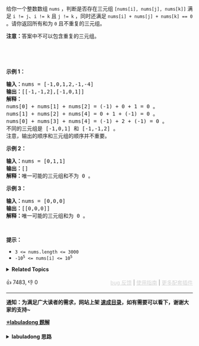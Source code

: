 <p>给你一个整数数组 <code>nums</code> ，判断是否存在三元组 <code>[nums[i], nums[j], nums[k]]</code> 满足 <code>i != j</code>、<code>i != k</code> 且 <code>j != k</code> ，同时还满足 <code>nums[i] + nums[j] + nums[k] == 0</code> 。请你返回所有和为 <code>0</code> 且不重复的三元组。</p>

<p><strong>注意：</strong>答案中不可以包含重复的三元组。</p>

<p>&nbsp;</p>

<p>&nbsp;</p>

<p><strong>示例 1：</strong></p>

<pre>
<strong>输入：</strong>nums = [-1,0,1,2,-1,-4]
<strong>输出：</strong>[[-1,-1,2],[-1,0,1]]
<strong>解释：</strong>
nums[0] + nums[1] + nums[2] = (-1) + 0 + 1 = 0 。
nums[1] + nums[2] + nums[4] = 0 + 1 + (-1) = 0 。
nums[0] + nums[3] + nums[4] = (-1) + 2 + (-1) = 0 。
不同的三元组是 [-1,0,1] 和 [-1,-1,2] 。
注意，输出的顺序和三元组的顺序并不重要。
</pre>

<p><strong>示例 2：</strong></p>

<pre>
<strong>输入：</strong>nums = [0,1,1]
<strong>输出：</strong>[]
<strong>解释：</strong>唯一可能的三元组和不为 0 。
</pre>

<p><strong>示例 3：</strong></p>

<pre>
<strong>输入：</strong>nums = [0,0,0]
<strong>输出：</strong>[[0,0,0]]
<strong>解释：</strong>唯一可能的三元组和为 0 。
</pre>

<p>&nbsp;</p>

<p><strong>提示：</strong></p>

<ul> 
 <li><code>3 &lt;= nums.length &lt;= 3000</code></li> 
 <li><code>-10<sup>5</sup> &lt;= nums[i] &lt;= 10<sup>5</sup></code></li> 
</ul>

<details><summary><strong>Related Topics</strong></summary>数组 | 双指针 | 排序</details><br>

<div>👍 7483, 👎 0<span style='float: right;'><span style='color: gray;'><a href='https://github.com/labuladong/fucking-algorithm/issues' target='_blank' style='color: lightgray;text-decoration: underline;'>bug 反馈</a> | <a href='https://labuladong.online/algo/fname.html?fname=jb插件简介' target='_blank' style='color: lightgray;text-decoration: underline;'>使用指南</a> | <a href='https://labuladong.online/algo/' target='_blank' style='color: lightgray;text-decoration: underline;'>更多配套插件</a></span></span></div>

<div id="labuladong"><hr>

**通知：为满足广大读者的需求，网站上架 [速成目录](https://labuladong.online/algo/intro/quick-learning-plan/)，如有需要可以看下，谢谢大家的支持~**



<p><strong><a href="https://labuladong.online/algo/practice-in-action/nsum/" target="_blank">⭐️labuladong 题解</a></strong></p>
<details><summary><strong>labuladong 思路</strong></summary>


<div id="labuladong_solution_zh">

## 基本思路

nSum 系列问题的核心思路就是**排序 + 双指针**。

先给数组从小到大排序，然后双指针 `lo` 和 `hi` 分别在数组开头和结尾，这样就可以控制 `nums[lo]` 和 `nums[hi]` 这两数之和的大小：

如果你想让它俩的和大一些，就让 `lo++`，如果你想让它俩的和小一些，就让 `hi--`。

![](https://labuladong.online/algo/images/nSum/1.jpeg)

基于两数之和可以得到一个万能函数 `nSumTarget`，扩展出 n 数之和的解法，具体分析见详细题解。

**详细题解**：
  - [一个方法团灭 nSum 问题](https://labuladong.online/algo/practice-in-action/nsum/)

</div>





<div id="solution">

## 解法代码



<div class="tab-panel"><div class="tab-nav">
<button data-tab-item="cpp" class="tab-nav-button btn " data-tab-group="default" onclick="switchTab(this)">cpp🤖</button>

<button data-tab-item="python" class="tab-nav-button btn " data-tab-group="default" onclick="switchTab(this)">python🤖</button>

<button data-tab-item="java" class="tab-nav-button btn active" data-tab-group="default" onclick="switchTab(this)">java🟢</button>

<button data-tab-item="go" class="tab-nav-button btn " data-tab-group="default" onclick="switchTab(this)">go🤖</button>

<button data-tab-item="javascript" class="tab-nav-button btn " data-tab-group="default" onclick="switchTab(this)">javascript🤖</button>
</div><div class="tab-content">
<div data-tab-item="cpp" class="tab-item " data-tab-group="default"><div class="highlight">

```cpp
// 注意：cpp 代码由 chatGPT🤖 根据我的 java 代码翻译。
// 本代码的正确性已通过力扣验证，如有疑问，可以对照 java 代码查看。

class Solution {
public:
    vector<vector<int>> threeSum(vector<int>& nums) {
        sort(nums.begin(), nums.end());
        // n 为 3，从 nums[0] 开始计算和为 0 的三元组
        return nSumTarget(nums, 3, 0, 0);
    }

private:
    // 注意：调用这个函数之前一定要先给 nums 排序
    // n 填写想求的是几数之和，start 从哪个索引开始计算（一般填 0），target 填想凑出的目标和
    vector<vector<int>> nSumTarget(vector<int>& nums, int n, int start, long long target) {
        int sz = nums.size();
        vector<vector<int>> res;
        // 至少是 2Sum，且数组大小不应该小于 n
        if (n < 2 || sz < n) return res;
        // 2Sum 是 base case
        if (n == 2) {
            // 双指针那一套操作
            int lo = start, hi = sz - 1;
            while (lo < hi) {
                int sum = nums[lo] + nums[hi];
                int left = nums[lo], right = nums[hi];
                if (sum < target) {
                    while (lo < hi && nums[lo] == left) lo++;
                } else if (sum > target) {
                    while (lo < hi && nums[hi] == right) hi--;
                } else {
                    res.push_back({left, right});
                    while (lo < hi && nums[lo] == left) lo++;
                    while (lo < hi && nums[hi] == right) hi--;
                }
            }
        } else {
            // n > 2 时，递归计算 (n-1)Sum 的结果
            for (int i = start; i < sz; ++i) {
                vector<vector<int>> sub = nSumTarget(nums, n - 1, i + 1, target - nums[i]);
                for (auto& arr : sub) {
                    // (n-1)Sum 加上 nums[i] 就是 nSum
                    arr.push_back(nums[i]);
                    res.push_back(arr);
                }
                while (i < sz - 1 && nums[i] == nums[i + 1]) ++i;
            }
        }
        return res;
    }
};
```

</div></div>

<div data-tab-item="python" class="tab-item " data-tab-group="default"><div class="highlight">

```python
# 注意：python 代码由 chatGPT🤖 根据我的 java 代码翻译。
# 本代码的正确性已通过力扣验证，如有疑问，可以对照 java 代码查看。

from typing import List

class Solution:
    def threeSum(self, nums: List[int]) -> List[List[int]]:
        nums.sort()
        # n 为 3，从 nums[0] 开始计算和为 0 的三元组
        return self.nSumTarget(nums, 3, 0, 0)

    # 注意：调用这个函数之前一定要先给 nums 排序
    # n 填写想求的是几数之和，start 从哪个索引开始计算（一般填 0），target 填想凑出的目标和
    def nSumTarget(self, nums: List[int], n: int, start: int, target: int) -> List[List[int]]:
        sz = len(nums)
        res = []
        # 至少是 2Sum，且数组大小不应该小于 n
        if n < 2 or sz < n:
            return res
        # 2Sum 是 base case
        if n == 2:
            # 双指针那一套操作
            lo, hi = start, sz - 1
            while lo < hi:
                sum_val = nums[lo] + nums[hi]
                left, right = nums[lo], nums[hi]
                if sum_val < target:
                    while lo < hi and nums[lo] == left:
                        lo += 1
                elif sum_val > target:
                    while lo < hi and nums[hi] == right:
                        hi -= 1
                else:
                    res.append([left, right])
                    while lo < hi and nums[lo] == left:
                        lo += 1
                    while lo < hi and nums[hi] == right:
                        hi -= 1
        else:
            # n > 2 时，递归计算 (n-1)Sum 的结果
            for i in range(start, sz):
                # Skip the duplicate element to avoid duplicate triplet
                if i > start and nums[i] == nums[i - 1]:
                    continue
                sub = self.nSumTarget(nums, n - 1, i + 1, target - nums[i])
                for arr in sub:
                    # (n-1)Sum 加上 nums[i] 就是 nSum
                    arr.append(nums[i])
                    res.append(arr)
        return res
```

</div></div>

<div data-tab-item="java" class="tab-item active" data-tab-group="default"><div class="highlight">

```java
class Solution {
    public List<List<Integer>> threeSum(int[] nums) {
        Arrays.sort(nums);
        // n 为 3，从 nums[0] 开始计算和为 0 的三元组
        return nSumTarget(nums, 3, 0, 0);
    }

    // 注意：调用这个函数之前一定要先给 nums 排序
    // n 填写想求的是几数之和，start 从哪个索引开始计算（一般填 0），target 填想凑出的目标和
    private List<List<Integer>> nSumTarget(int[] nums, int n, int start, long target) {
        int sz = nums.length;
        List<List<Integer>> res = new ArrayList<>();
        // 至少是 2Sum，且数组大小不应该小于 n
        if (n < 2 || sz < n) return res;
        // 2Sum 是 base case
        if (n == 2) {
            // 双指针那一套操作
            int lo = start, hi = sz - 1;
            while (lo < hi) {
                int sum = nums[lo] + nums[hi];
                int left = nums[lo], right = nums[hi];
                if (sum < target) {
                    while (lo < hi && nums[lo] == left) lo++;
                } else if (sum > target) {
                    while (lo < hi && nums[hi] == right) hi--;
                } else {
                    res.add(new ArrayList<>(Arrays.asList(left, right)));
                    while (lo < hi && nums[lo] == left) lo++;
                    while (lo < hi && nums[hi] == right) hi--;
                }
            }
        } else {
            // n > 2 时，递归计算 (n-1)Sum 的结果
            for (int i = start; i < sz; i++) {
                List<List<Integer>> sub = nSumTarget(nums, n - 1, i + 1, target - nums[i]);
                for (List<Integer> arr : sub) {
                    // (n-1)Sum 加上 nums[i] 就是 nSum
                    arr.add(nums[i]);
                    res.add(arr);
                }
                while (i < sz - 1 && nums[i] == nums[i + 1]) i++;
            }
        }
        return res;
    }
}
```

</div></div>

<div data-tab-item="go" class="tab-item " data-tab-group="default"><div class="highlight">

```go
// 注意：go 代码由 chatGPT🤖 根据我的 java 代码翻译。
// 本代码的正确性已通过力扣验证，如有疑问，可以对照 java 代码查看。

import (
	"sort"
)

// nSumTarget(nums, 3, 0, 0)
func threeSum(nums []int) [][]int {
	sort.Ints(nums)
	// n 为 3，从 nums[0] 开始计算和为 0 的三元组
	return nSumTarget(nums, 3, 0, 0)
}

// 注意：调用这个函数之前一定要先给 nums 排序
// n 填写想求的是几数之和，start 从哪个索引开始计算（一般填 0），target 填想凑出的目标和
func nSumTarget(nums []int, n int, start int, target int64) [][]int {
	sz := len(nums)
	var res [][]int
	// 至少是 2Sum，且数组大小不应该小于 n
	if n < 2 || sz < n {
		return res
	}
	// 2Sum 是 base case
	if n == 2 {
		// 双指针那一套操作
		lo, hi := start, sz-1
		for lo < hi {
			sum := nums[lo] + nums[hi]
			if sum < int(target) {
				lo++
			} else if sum > int(target) {
				hi--
			} else {
				res = append(res, []int{nums[lo], nums[hi]})
				lo++
				hi--
				// Skip duplicates
				for lo < hi && nums[lo] == nums[lo-1] {
					lo++
				}
				for lo < hi && nums[hi] == nums[hi+1] {
					hi--
				}
			}
		}
	} else {
		// n > 2 时，递归计算 (n-1)Sum 的结果
		for i := start; i < sz; i++ {
			if i > start && nums[i] == nums[i-1] {
				continue
			}
			sub := nSumTarget(nums, n-1, i+1, target-int64(nums[i]))
			for _, arr := range sub {
				// (n-1)Sum 加上 nums[i] 就是 nSum
				res = append(res, append(arr, nums[i]))
			}
		}
	}
	return res
}
```

</div></div>

<div data-tab-item="javascript" class="tab-item " data-tab-group="default"><div class="highlight">

```javascript
// 注意：javascript 代码由 chatGPT🤖 根据我的 java 代码翻译。
// 本代码的正确性已通过力扣验证，如有疑问，可以对照 java 代码查看。

var threeSum = function(nums) {
    nums.sort((a, b) => a - b);
    // n 为 3，从 nums[0] 开始计算和为 0 的三元组
    return nSumTarget(nums, 3, 0, 0);
};

// 注意：调用这个函数之前一定要先给 nums 排序
// n 填写想求的是几数之和，start 从哪个索引开始计算（一般填 0），target 填想凑出的目标和
function nSumTarget(nums, n, start, target) {
    const sz = nums.length;
    let res = [];
    // 至少是 2Sum，且数组大小不应该小于 n
    if (n < 2 || sz < n) return res;
    // 2Sum 是 base case
    if (n === 2) {
        // 双指针那一套操作
        let lo = start, hi = sz - 1;
        while (lo < hi) {
            const sum = nums[lo] + nums[hi];
            const left = nums[lo], right = nums[hi];
            if (sum < target) {
                while (lo < hi && nums[lo] === left) lo++;
            } else if (sum > target) {
                while (lo < hi && nums[hi] === right) hi--;
            } else {
                res.push([left, right]);
                while (lo < hi && nums[lo] === left) lo++;
                while (lo < hi && nums[hi] === right) hi--;
            }
        }
    } else {
        // n > 2 时，递归计算 (n-1)Sum 的结果
        for (let i = start; i < sz; i++) {
            const sub = nSumTarget(nums, n - 1, i + 1, target - nums[i]);
            for (let arr of sub) {
                // (n-1)Sum 加上 nums[i] 就是 nSum
                arr.push(nums[i]);
                res.push(arr);
            }
            while (i < sz - 1 && nums[i] === nums[i + 1]) i++;
        }
    }
    return res;
}
```

</div></div>
</div></div>

<hr /><details open hint-container details><summary style="font-size: medium"><strong>🌟🌟 算法可视化 🌟🌟</strong></summary><div id="data_3sum"  category="leetcode" ></div><div class="resizable aspect-ratio-container" style="height: 100%;">
<div id="iframe_3sum"></div></div>
</details><hr /><br />

</div>
</details>
</div>

